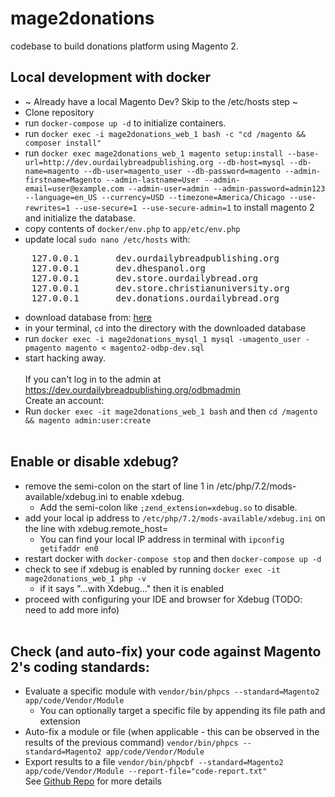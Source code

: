 # mage2donations
codebase to build donations platform using Magento 2.

## Local development with docker
* ~ Already have a local Magento Dev? Skip to the /etc/hosts step ~
* Clone repository
* run `docker-compose up -d` to initialize containers.
* run `docker exec -i mage2donations_web_1 bash -c "cd /magento && composer install"`
* run `docker exec mage2donations_web_1 magento setup:install --base-url=http://dev.ourdailybreadpublishing.org --db-host=mysql --db-name=magento --db-user=magento_user --db-password=magento --admin-firstname=Magento --admin-lastname=User --admin-email=user@example.com --admin-user=admin --admin-password=admin123 --language=en_US --currency=USD --timezone=America/Chicago --use-rewrites=1 --use-secure=1 --use-secure-admin=1` to install magento 2 and initialize the database.
* copy contents of `docker/env.php` to `app/etc/env.php`
* update local `sudo nano /etc/hosts` with:
<pre>    127.0.0.1       dev.ourdailybreadpublishing.org
    127.0.0.1       dev.dhespanol.org
    127.0.0.1       dev.store.ourdailybread.org
    127.0.0.1       dev.store.christianuniversity.org
    127.0.0.1       dev.donations.ourdailybread.org</pre>
* download database from: [here](https://drive.google.com/file/d/1MDQ_z5Jc4VNolwu7uzXLdIor-CGmdyI7/)
* in your terminal, `cd` into the directory with the downloaded database
* run `docker exec -i mage2donations_mysql_1 mysql -umagento_user -pmagento magento < magento2-odbp-dev.sql` 
* start hacking away.<br /><br />
If you can't log in to the admin at https://dev.ourdailybreadpublishing.org/odbmadmin<br />
Create an account:<br />
* Run `docker exec -it mage2donations_web_1 bash` and then `cd /magento && magento admin:user:create` 
<br /><br />
## Enable or disable xdebug?
* remove the semi-colon on the start of line 1 in /etc/php/7.2/mods-available/xdebug.ini to enable xdebug. 
  * Add the semi-colon like `;zend_extension=xdebug.so` to disable.
* add your local ip address to `/etc/php/7.2/mods-available/xdebug.ini` on the line with xdebug.remote_host=
  * You can find your local IP address in terminal with `ipconfig getifaddr en0`
* restart docker with `docker-compose stop` and then `docker-compose up -d`
* check to see if xdebug is enabled by running `docker exec -it mage2donations_web_1 php -v`
  * if it says "...with Xdebug..." then it is enabled
* proceed with configuring your IDE and browser for Xdebug (TODO: need to add more info) 
<br /><br />
## Check (and auto-fix) your code against Magento 2's coding standards:
* Evaluate a specific module with `vendor/bin/phpcs --standard=Magento2 app/code/Vendor/Module`
  * You can optionally target a specific file by appending its file path and extension
* Auto-fix a module or file (when applicable - this can be observed in the results of the previous command) `vendor/bin/phpcs --standard=Magento2 app/code/Vendor/Module`
* Export results to a file `vendor/bin/phpcbf --standard=Magento2 app/code/Vendor/Module --report-file="code-report.txt"
`<br />
See [Github Repo](https://github.com/magento/magento-coding-standard) for more details 